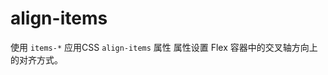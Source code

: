 # align-items

使用 `items-*` 应用CSS `align-items` 属性 属性设置 Flex 容器中的交叉轴方向上的对齐方式。

<template v-for="item in alignItemsJson">
  <h3><code>{{item}}</code></h3>
  <Example>
    <div :class="item" class="flex flex-wrap h-48 gap-2 surface" >
      <div v-for="index in 10" class="primary center basis-32 h-8 flex-grow">
        {{index}}
      </div>
    </div>
  </Example>
</template>

<script setup>
  const alignItemsJson = [
    'items-center',
    'items-start',
    'items-end',
    'items-baseline',
    'items-stretch',
  ]
</script>
